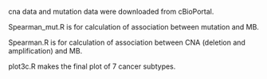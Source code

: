 
cna data and mutation data were downloaded from cBioPortal. 

Spearman_mut.R is for calculation of association between mutation and MB.

Spearman.R is for calculation of association between CNA (deletion and amplification) and MB.

plot3c.R makes the final plot of 7 cancer subtypes.



